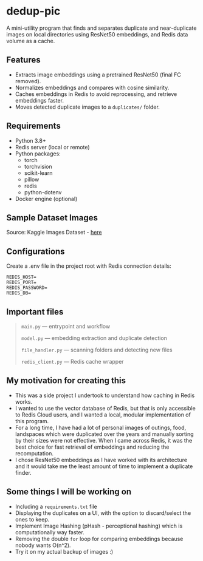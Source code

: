 # dedup-pic

A mini-utility program that finds and separates duplicate and near-duplicate images on local directories using ResNet50 embeddings, and Redis data volume as a cache.

## Features
- Extracts image embeddings using a pretrained ResNet50 (final FC removed).
- Normalizes embeddings and compares with cosine similarity.
- Caches embeddings in Redis to avoid reprocessing, and retrieve embeddings faster.
- Moves detected duplicate images to a `duplicates/` folder.

## Requirements
- Python 3.8+
- Redis server (local or remote)
- Python packages:
  - torch
  - torchvision
  - scikit-learn
  - pillow
  - redis
  - python-dotenv
- Docker engine (optional)

## Sample Dataset Images
Source: Kaggle Images Dataset - [here](https://www.kaggle.com/datasets/pavansanagapati/images-dataset)

## Configurations

Create a .env file in the project root with Redis connection details:

```
REDIS_HOST=
REDIS_PORT=
REDIS_PASSWORD=
REDIS_DB=
```
## Important files

> `main.py` — entrypoint and workflow
> 
> `model.py` — embedding extraction and duplicate detection
> 
> `file_handler.py` — scanning folders and detecting new files
> 
> `redis_client.py` — Redis cache wrapper


## My motivation for creating this
- This was a side project I undertook to understand how caching in Redis works.
- I wanted to use the vector database of Redis, but that is only accessible to Redis Cloud users, and I wanted a local, modular implementation of this program. 
- For a long time, I have had a lot of personal images of outings, food, landspaces which were duplicated over the years and manually sorting by their sizes were not effective. When I came across Redis, it was the best choice for fast retrieval of embeddings and reducing the recomputation.
- I chose ResNet50 embeddings as I have worked with its architecture and it would take me the least amount of time to implement a duplicate finder.

## Some things I will be working on
- Including a `requirements.txt` file
- Displaying the duplicates on a UI, with the option to discard/select the ones to keep.
- Implement Image Hashing (pHash - perceptional hashing) which is computationally way faster.
- Removing the double `for` loop for comparing embeddings because nobody wants O(n^2).
- Try it on my actual backup of images :)
